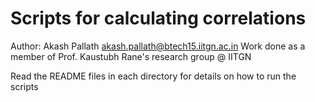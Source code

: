 # Scripts for calculating correlations
Author: Akash Pallath <akash.pallath@btech15.iitgn.ac.in>
Work done as a member of Prof. Kaustubh Rane's research group @ IITGN

Read the README files in each directory for details on how to run the scripts




